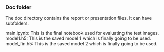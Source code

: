 ### Doc folder

The doc directory contains the report or presentation files. It can have subfolders.  

main.ipynb: This is the final notebook used for evaluating the test images.
model1.h5: This is the saved model 1 which is finally going to be used.
model_fin.h5: This is the saved model 2 which is finally going to be used.
